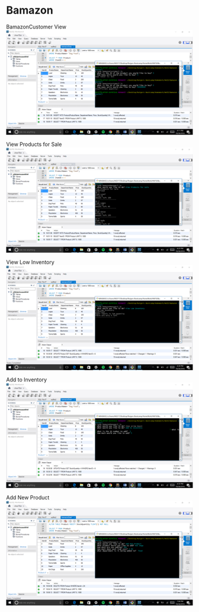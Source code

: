 # Bamazon

BamazonCustomer View
![ALT text](/images/BamazonCustomer.png)


View Products for Sale
![Products](/images/ViewProducts.png)

View Low Inventory
![Inventory](/images/lowInventory.png)

Add to Inventory
![Add](/images/updateInventory.png)

Add New Product
![New Products](/images/AddProduct.png)
